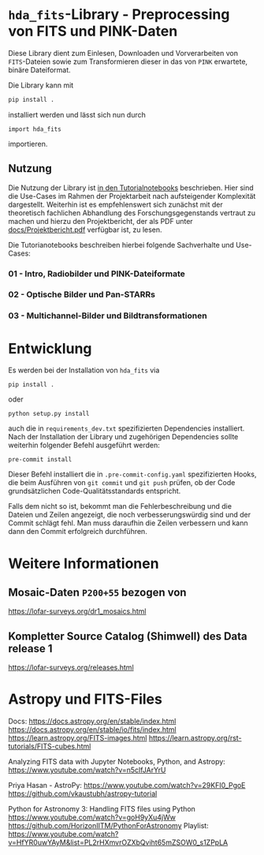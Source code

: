 # `hda_fits`-Library - Preprocessing von FITS und PINK-Daten

Diese Library dient zum Einlesen, Downloaden und Vorverarbeiten von
`FITS`-Dateien sowie zum Transformieren dieser in das von `PINK`
erwartete, binäre Dateiformat.

Die Library kann mit 
```sh
pip install .
``` 

installiert werden und lässt sich nun durch 

```
import hda_fits
```

importieren. 


## Nutzung

Die Nutzung der Library ist  [in den Tutorialnotebooks](tutorial_notebooks/) beschrieben.
Hier sind die Use-Cases im Rahmen der Projektarbeit nach aufsteigender Komplexität dargestellt. Weiterhin ist
es empfehlenswert sich zunächst mit der theoretisch fachlichen Abhandlung des Forschungsgegenstands vertraut zu machen
und hierzu den Projektbericht, der als PDF unter [docs/Projektbericht.pdf](docs/Projektbericht.pdf) verfügbar ist, zu lesen.

Die Tutorianotebooks beschreiben hierbei folgende Sachverhalte und Use-Cases:

### 01 - Intro, Radiobilder und PINK-Dateiformate 
[](tutorial_notebooks/01_Intro_Radiobilder_und_PINK.ipynb)

### 02 - Optische Bilder und Pan-STARRs
[](tutorial_notebooks/02_Optische_Bilder_PanSTARRS.ipynb)

### 03 - Multichannel-Bilder und Bildtransformationen
[](tutorial_notebooks/03_Transformationen_und_Multichannel_PINK.ipynb)

# Entwicklung

Es werden bei der Installation von `hda_fits` via

```
pip install .
```

oder

```
python setup.py install
```

auch die in `requirements_dev.txt` spezifizierten
Dependencies installiert. Nach der Installation der Library und zugehörigen 
Dependencies sollte weiterhin folgender Befehl ausgeführt werden:

```
pre-commit install
```

Dieser Befehl installiert die in `.pre-commit-config.yaml` spezifizierten Hooks, die
beim Ausführen von `git commit` und `git push` prüfen, ob der Code grundsätzlichen
Code-Qualitätsstandards entspricht.

Falls dem nicht so ist, bekommt man die Fehlerbeschreibung und 
die Dateien und Zeilen angezeigt, die noch verbesserungswürdig sind 
und der Commit schlägt fehl. Man muss daraufhin die Zeilen verbessern und kann
dann den Commit erfolgreich durchführen.


# Weitere Informationen

## Mosaic-Daten `P200+55` bezogen von

https://lofar-surveys.org/dr1_mosaics.html

## Kompletter Source Catalog (Shimwell) des Data release 1

https://lofar-surveys.org/releases.html


# Astropy und FITS-Files

Docs:
https://docs.astropy.org/en/stable/index.html
https://docs.astropy.org/en/stable/io/fits/index.html
https://learn.astropy.org/FITS-images.html
https://learn.astropy.org/rst-tutorials/FITS-cubes.html


Analyzing FITS data with Jupyter Notebooks, Python, and Astropy:
https://www.youtube.com/watch?v=n5clfJArYrU


Priya Hasan - AstroPy:
https://www.youtube.com/watch?v=29KFI0_PgoE
https://github.com/vkaustubh/astropy-tutorial


Python for Astronomy 3: Handling FITS files using Python
https://www.youtube.com/watch?v=goH9yXu4jWw
https://github.com/HorizonIITM/PythonForAstronomy
Playlist: https://www.youtube.com/watch?v=HfYR0uwYAyM&list=PL2rHXmvrOZXbQviht65mZSOW0_s1ZPpLA
